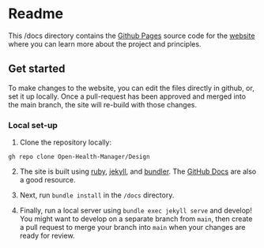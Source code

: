 # Readme

This /docs directory contains the [Github Pages](https://pages.github.com) source code for the [website](https://open-health-manager.github.io/Design/) where you can learn more about the project and principles.

## Get started

To make changes to the website, you can edit the files directly in github, or, set it up locally. Once a pull-request has been approved and merged into the main branch, the site will re-build with those changes.

### Local set-up

1. Clone the repository locally:

```
gh repo clone Open-Health-Manager/Design
```

2. The site is built using [ruby](https://www.ruby-lang.org/en/documentation/installation/), [jekyll](https://jekyllrb.com/docs/installation/), and [bundler](https://bundler.io/). The [GitHub Docs](https://docs.github.com/en/pages/setting-up-a-github-pages-site-with-jekyll/testing-your-github-pages-site-locally-with-jekyll) are also a good resource.

3. Next, run `bundle install` in the `/docs` directory.

4. Finally, run a local server using `bundle exec jekyll serve` and develop! You might want to develop on a separate branch from `main`, then create a pull request to merge your branch into `main` when your changes are ready for review.